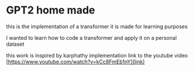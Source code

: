 # GPT2 home made
this is the implementation of a transformer it is made for learning purposes 

I wanted to learn how to code a transformer and apply it on a personal dataset

this work is inspired by karphathy implementation 
link to the youtube video [https://www.youtube.com/watch?v=kCc8FmEb1nY](link)
  
